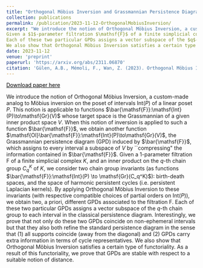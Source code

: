 ```yaml
---
title: "Orthogonal Möbius Inversion and Grassmannian Persistence Diagrams"
collection: publications
permalink: /publication/2023-11-12-OrthogonalMobiusInversion/
excerpt: "We introduce the notion of Orthogonal Möbius Inversion, a custom-made analog to Möbius inversion on the poset of intervals $\mathsf{Int}(P)$ of a linear poset $P$. This notion is applicable to functions $\bar{\mathsf{F}}:\mathsf{Int}(P)\to\mathsf{Gr}(V)$ whose target space is the Grassmannian of a given inner product space $V$. When this notion of inversion is applied to such a function $\bar{\mathsf{F}}$, we obtain another function $\mathsf{OI}\bar{\mathsf{F}}:\mathsf{Int}(P)\to\mathsf{Gr}(V)$, the Grassmannian persistence diagram (GPD) induced by $\bar{\mathsf{F}}$, which assigns to every interval a subspace of $V$ by ``compressing" the information contained in $\bar{\mathsf{F}}$.
Given a $1$-parameter filtration $\mathsf{F}$ of a finite simplicial complex $K$, and an inner product on the $q$-th chain group $C_q^K$ of $K$, we consider two chain group invariants (as functions $\bar{\mathsf{F}}:\mathsf{Int}(P) \to \mathsf{Gr}(C_q^K)$): birth-death spaces, and the space of harmonic persistent cycles (i.e. persistent Laplacian kernels). By applying Orthogonal Möbius Inversion to these invariants (with respective compatible choices of partial orders on $\mathsf{Int}(P)$), we obtain two, a priori, different GPDs associated to the filtration $\mathsf{F}$. 
Each of these two particular GPDs assigns a vector subspace of the $q$-th chain group to each interval in the classical persistence diagram. Interestingly, we prove that not only do these two GPDs coincide on non-ephemeral intervals but that they also both refine the standard persistence diagram in the sense that (1) all supports coincide (away from the diagonal) and (2) GPDs carry extra information in terms of cycle representatives. 
We also show that Orthogonal Möbius Inversion satisfies a certain type of functoriality. As a result of this functoriality, we prove that GPDs are stable with respect to a suitable notion of distance."
date: 2023-11-12
venue: 'preprint'
paperurl: 'https://arxiv.org/abs/2311.06870'
citation: 'Gülen, A.B., Mémoli, F., Wan, Z. (2023). Orthogonal Möbius Inversion and Grassmannian Persistence Diagrams. <i>arXiv preprint</i>. arXiv:2311.06870.'
---
```


<a href="https://arxiv.org/abs/2201.06650" style="color:#000000;">Download paper here</a>

We introduce the notion of Orthogonal Möbius Inversion, a custom-made analog to Möbius inversion on the poset of intervals $\mathsf{Int}(P)$ of a linear poset $P$. This notion is applicable to functions $\bar{\mathsf{F}}:\mathsf{Int}(P)\to\mathsf{Gr}(V)$ whose target space is the Grassmannian of a given inner product space $V$. When this notion of inversion is applied to such a function $\bar{\mathsf{F}}$, we obtain another function $\mathsf{OI}\bar{\mathsf{F}}:\mathsf{Int}(P)\to\mathsf{Gr}(V)$, the Grassmannian persistence diagram (GPD) induced by $\bar{\mathsf{F}}$, which assigns to every interval a subspace of $V$ by ``compressing" the information contained in $\bar{\mathsf{F}}$.
Given a $1$-parameter filtration $\mathsf{F}$ of a finite simplicial complex $K$, and an inner product on the $q$-th chain group $C_q^K$ of $K$, we consider two chain group invariants (as functions $\bar{\mathsf{F}}:\mathsf{Int}(P) \to \mathsf{Gr}(C_q^K)$): birth-death spaces, and the space of harmonic persistent cycles (i.e. persistent Laplacian kernels). By applying Orthogonal Möbius Inversion to these invariants (with respective compatible choices of partial orders on $\mathsf{Int}(P)$), we obtain two, a priori, different GPDs associated to the filtration $\mathsf{F}$. 
Each of these two particular GPDs assigns a vector subspace of the $q$-th chain group to each interval in the classical persistence diagram. Interestingly, we prove that not only do these two GPDs coincide on non-ephemeral intervals but that they also both refine the standard persistence diagram in the sense that (1) all supports coincide (away from the diagonal) and (2) GPDs carry extra information in terms of cycle representatives. 
We also show that Orthogonal Möbius Inversion satisfies a certain type of functoriality. As a result of this functoriality, we prove that GPDs are stable with respect to a suitable notion of distance.




